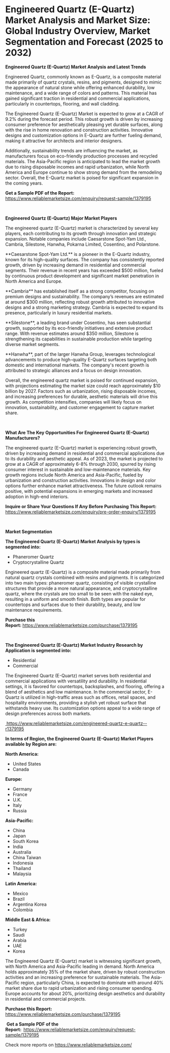 <p><h1>Engineered Quartz (E-Quartz) Market Analysis and Market Size: Global Industry Overview, Market Segmentation and Forecast (2025 to 2032)</h1></p><p><strong>Engineered Quartz (E-Quartz) Market Analysis and Latest Trends</strong></p>
<p><p>Engineered Quartz, commonly known as E-Quartz, is a composite material made primarily of quartz crystals, resins, and pigments, designed to mimic the appearance of natural stone while offering enhanced durability, low maintenance, and a wide range of colors and patterns. This material has gained significant traction in residential and commercial applications, particularly in countertops, flooring, and wall cladding.</p><p>The Engineered Quartz (E-Quartz) Market is expected to grow at a CAGR of 9.2% during the forecast period. This robust growth is driven by increasing consumer preference for aesthetically pleasing yet durable surfaces, along with the rise in home renovation and construction activities. Innovative designs and customization options in E-Quartz are further fueling demand, making it attractive for architects and interior designers.</p><p>Additionally, sustainability trends are influencing the market, as manufacturers focus on eco-friendly production processes and recycled materials. The Asia-Pacific region is anticipated to lead the market growth due to rising disposable incomes and rapid urbanization, while North America and Europe continue to show strong demand from the remodeling sector. Overall, the E-Quartz market is poised for significant expansion in the coming years.</p></p>
<p><strong>Get a Sample PDF of the Report:&nbsp;</strong> <a href="https://www.reliablemarketsize.com/enquiry/request-sample/1379195?utm_campaign=2216&utm_medium=2&utm_source=Github&utm_content=ia&utm_term=01022025&utm_id=engineered-quartz-e-quartz">https://www.reliablemarketsize.com/enquiry/request-sample/1379195</a></p>
<p>&nbsp;</p>
<p><strong>Engineered Quartz (E-Quartz) Major Market Players</strong></p>
<p><p>The engineered quartz (E-Quartz) market is characterized by several key players, each contributing to its growth through innovation and strategic expansion. Notable companies include Caesarstone Spot-Yam Ltd., Cambria, Silestone, Hanwha, Pokarna Limited, Cosentino, and Polarstone.</p><p>**Caesarstone Spot-Yam Ltd.** is a pioneer in the E-Quartz industry, known for its high-quality surfaces. The company has consistently reported growth, driven by increasing demand in residential and commercial segments. Their revenue in recent years has exceeded $500 million, fueled by continuous product development and significant market penetration in North America and Europe.</p><p>**Cambria** has established itself as a strong competitor, focusing on premium designs and sustainability. The company’s revenues are estimated at around $300 million, reflecting robust growth attributed to innovative designs and a strong marketing strategy. Cambria is expected to expand its presence, particularly in luxury residential markets.</p><p>**Silestone**, a leading brand under Cosentino, has seen substantial growth, supported by its eco-friendly initiatives and extensive product range. With revenue estimates around $350 million, Silestone is strengthening its capabilities in sustainable production while targeting diverse market segments.</p><p>**Hanwha**, part of the larger Hanwha Group, leverages technological advancements to produce high-quality E-Quartz surfaces targeting both domestic and international markets. The company's recent growth is attributed to strategic alliances and a focus on design innovation.</p><p>Overall, the engineered quartz market is poised for continued expansion, with projections estimating the market size could reach approximately $10 billion by 2027. Factors such as urbanization, rising disposable incomes, and increasing preferences for durable, aesthetic materials will drive this growth. As competition intensifies, companies will likely focus on innovation, sustainability, and customer engagement to capture market share.</p></p>
<p>&nbsp;</p>
<p><strong>What Are The Key Opportunities For Engineered Quartz (E-Quartz) Manufacturers?</strong></p>
<p><p>The engineered quartz (E-Quartz) market is experiencing robust growth, driven by increasing demand in residential and commercial applications due to its durability and aesthetic appeal. As of 2023, the market is projected to grow at a CAGR of approximately 6-8% through 2030, spurred by rising consumer interest in sustainable and low-maintenance materials. Key growth regions include North America and Asia-Pacific, fueled by urbanization and construction activities. Innovations in design and color options further enhance market attractiveness. The future outlook remains positive, with potential expansions in emerging markets and increased adoption in high-end interiors.</p></p>
<p><strong>Inquire or Share Your Questions If Any Before Purchasing This Report:</strong> <a href="https://www.reliablemarketsize.com/enquiry/pre-order-enquiry/1379195?utm_campaign=2216&utm_medium=2&utm_source=Github&utm_content=ia&utm_term=01022025&utm_id=engineered-quartz-e-quartz">https://www.reliablemarketsize.com/enquiry/pre-order-enquiry/1379195</a></p>
<p>&nbsp;</p>
<p><strong>Market Segmentation</strong></p>
<p><strong>The Engineered Quartz (E-Quartz) Market Analysis by types is segmented into:</strong></p>
<p><ul><li>Phaneromer Quartz</li><li>Cryptocrystalline Quartz</li></ul></p>
<p><p>Engineered quartz (E-Quartz) is a composite material made primarily from natural quartz crystals combined with resins and pigments. It is categorized into two main types: phaneromer quartz, consisting of visible crystalline structures that provide a more natural appearance, and cryptocrystalline quartz, where the crystals are too small to be seen with the naked eye, resulting in a uniform and smooth finish. Both types are popular for countertops and surfaces due to their durability, beauty, and low maintenance requirements.</p></p>
<p><strong>Purchase this Report:&nbsp;</strong><a href="https://www.reliablemarketsize.com/purchase/1379195?utm_campaign=2216&utm_medium=2&utm_source=Github&utm_content=ia&utm_term=01022025&utm_id=engineered-quartz-e-quartz">https://www.reliablemarketsize.com/purchase/1379195</a></p>
<p>&nbsp;</p>
<p><strong>The Engineered Quartz (E-Quartz) Market Industry Research by Application is segmented into:</strong></p>
<p><ul><li>Residential</li><li>Commercial</li></ul></p>
<p><p>The Engineered Quartz (E-Quartz) market serves both residential and commercial applications with versatility and durability. In residential settings, it is favored for countertops, backsplashes, and flooring, offering a blend of aesthetics and low maintenance. In the commercial sector, E-Quartz is utilized in high-traffic areas such as offices, retail spaces, and hospitality environments, providing a stylish yet robust surface that withstands heavy use. Its customization options appeal to a wide range of design preferences across both markets.</p></p>
<p><a href="https://www.reliablemarketsize.com/engineered-quartz-e-quartz--r1379195?utm_campaign=2216&utm_medium=2&utm_source=Github&utm_content=ia&utm_term=01022025&utm_id=engineered-quartz-e-quartz">&nbsp;https://www.reliablemarketsize.com/engineered-quartz-e-quartz--r1379195</a></p>
<p><strong>In terms of Region, the Engineered Quartz (E-Quartz) Market Players available by Region are:</strong></p>
<p>
    <p> <strong> North America: </strong>
        <ul>
            <li>United States</li>
            <li>Canada</li>
        </ul>
        </p> 
    <p> <strong> Europe: </strong>
        <ul>
            <li>Germany</li>
            <li>France</li>
            <li>U.K.</li>
            <li>Italy</li>
            <li>Russia</li>
        </ul>
        </p> 
    <p> <strong> Asia-Pacific: </strong>
        <ul>
            <li>China</li>
            <li>Japan</li>
            <li>South Korea</li>
            <li>India</li>
            <li>Australia</li>
            <li>China Taiwan</li>
            <li>Indonesia</li>
            <li>Thailand</li>
            <li>Malaysia</li>
        </ul>
        </p> 
    <p> <strong> Latin America: </strong>
        <ul>
            <li>Mexico</li>
            <li>Brazil</li>
            <li>Argentina Korea</li>
            <li>Colombia</li>
        </ul>
        </p> 
    <p> <strong> Middle East & Africa: </strong>
        <ul>
            <li>Turkey</li>
            <li>Saudi</li>
            <li>Arabia</li>
            <li>UAE</li>
            <li>Korea</li>
        </ul>
    </p>
    </p>
<p><p>The Engineered Quartz (E-Quartz) market is witnessing significant growth, with North America and Asia-Pacific leading in demand. North America holds approximately 35% of the market share, driven by robust construction activities and an increasing preference for sustainable materials. The Asia-Pacific region, particularly China, is expected to dominate with around 40% market share due to rapid urbanization and rising consumer spending. Europe accounts for about 20%, prioritizing design aesthetics and durability in residential and commercial projects.</p></p>
<p><strong>Purchase this Report: </strong><a href="https://www.reliablemarketsize.com/purchase/1379195?utm_campaign=2216&utm_medium=2&utm_source=Github&utm_content=ia&utm_term=01022025&utm_id=engineered-quartz-e-quartz">https://www.reliablemarketsize.com/purchase/1379195</a></p>
<p>&nbsp;<strong>Get a Sample PDF of the Report:&nbsp;&nbsp;</strong><a href="https://www.reliablemarketsize.com/enquiry/request-sample/1379195?utm_campaign=2216&utm_medium=2&utm_source=Github&utm_content=ia&utm_term=01022025&utm_id=engineered-quartz-e-quartz">https://www.reliablemarketsize.com/enquiry/request-sample/1379195</a></p>
<p><strong></strong></p>
<p>Check more reports on <a href="https://www.reliablemarketsize.com/?utm_campaign=2216&utm_medium=2&utm_source=Github&utm_content=ia&utm_term=01022025&utm_id=engineered-quartz-e-quartz">https://www.reliablemarketsize.com/</a></p>